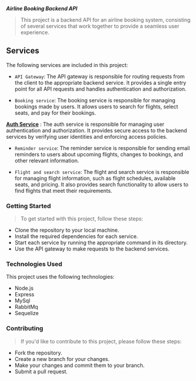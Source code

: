 ***Airline Booking Backend API***
>This project is a backend API for an airline booking system, consisting of several services that work together to provide a seamless user experience.
## Services
The following services are included in this project:

* `API Gateway`: The API gateway is responsible for routing requests from the client to the appropriate backend service. It provides a single entry point for all API requests and handles authentication and authorization.

* `Booking service`: The booking service is responsible for managing bookings made by users. It allows users to search for flights, select seats, and pay for their bookings.

**[Auth Service](https://github.com/simhanik/AuthService)** : The auth service is responsible for managing user authentication and authorization. It provides secure access to the backend services by verifying user identities and enforcing access policies.

* `Reminder service`: The reminder service is responsible for sending email reminders to users about upcoming flights, changes to bookings, and other relevant information.

* `Flight and search service`: The flight and search service is responsible for managing flight information, such as flight schedules, available seats, and pricing. It also provides search functionality to allow users to find flights that meet their requirements.

### Getting Started
>To get started with this project, follow these steps:

* Clone the repository to your local machine.
* Install the required dependencies for each service.
* Start each service by running the appropriate command in its directory.
* Use the API gateway to make requests to the backend services.

### Technologies Used
This project uses the following technologies:

- Node.js
- Express
- MySql
- RabbitMq
- Sequelize                       

### Contributing
>If you'd like to contribute to this project, please follow these steps:

* Fork the repository.
* Create a new branch for your changes.
* Make your changes and commit them to your branch.
* Submit a pull request.

                
